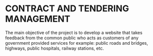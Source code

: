 # CONTRACT AND TENDERING MANAGEMENT

The main objective of the project is to develop a website that takes feedback from the common public who acts as customers of any government provided services
for example: public roads and bridges, highways, public hospitals, railway stations, etc.
